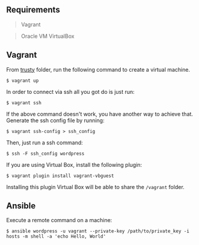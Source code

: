 ## Requirements
> Vagrant

> Oracle VM VirtualBox


## Vagrant
From [trusty](trusty) folder, run the following command to create a virtual machine.
```shell
$ vagrant up
```

In order to connect via ssh all you got do is just run:
```shell
$ vagrant ssh
```
If the above command doesn't work, you have another way to achieve that. Generate the ssh config file by running:
```shell
$ vagrant ssh-config > ssh_config
```
Then, just run a ssh command:
```shell
$ ssh -F ssh_config wordpress
```

If you are using Virtual Box, install the following plugin:
```shell
$ vagrant plugin install vagrant-vbguest
```
Installing this plugin Virtual Box will be able to share the `/vagrant` folder.

## Ansible
Execute a remote command on a machine:
```shell
$ ansible wordpress -u vagrant --private-key /path/to/private_key -i hosts -m shell -a 'echo Hello, World'
```
